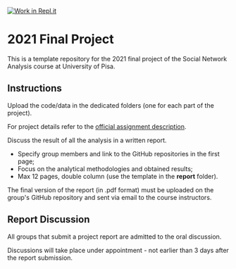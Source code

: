 [![Work in Repl.it](https://classroom.github.com/assets/work-in-replit-14baed9a392b3a25080506f3b7b6d57f295ec2978f6f33ec97e36a161684cbe9.svg)](https://classroom.github.com/online_ide?assignment_repo_id=436876&assignment_repo_type=GroupAssignmentRepo)
# 2021 Final Project

This is a template repository for the 2021 final project of the Social Network Analysis course at University of Pisa.

## Instructions
Upload the code/data in the dedicated folders (one for each part of the project).

For project details refer to the [official assignment description](https://github.com/sna-unipi/2021_final_project/blob/main/Final%20Project%202021.pdf).

Discuss the result of all the analysis in a written report.

- Specify group members and link to the GitHub repositories in the first page;
- Focus on the analytical methodologies and obtained results;
- Max 12 pages, double column (use the template in the **report** folder).

The final version of the report (in .pdf format) must be uploaded on the group's GitHub repository and sent via email to the course instructors.

## Report Discussion
All groups that submit a project report are admitted to the oral discussion.

Discussions will take place under appointment - not earlier than 3 days after the report submission.
